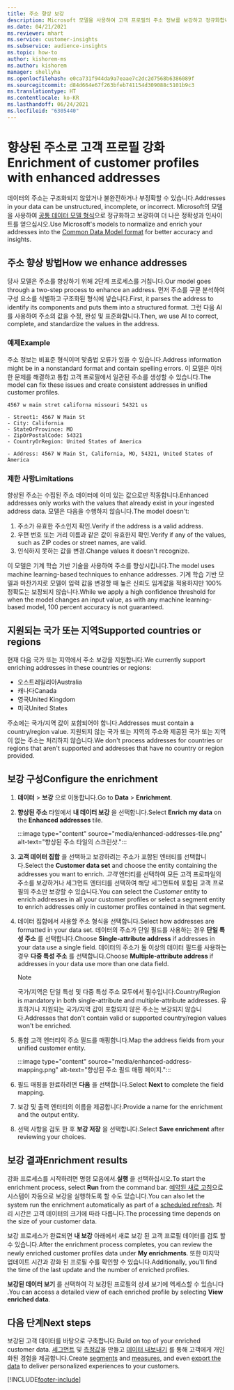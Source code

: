 ```yaml
---
title: 주소 향상 보강
description: Microsoft 모델을 사용하여 고객 프로필의 주소 정보를 보강하고 정규화합니다.
ms.date: 04/21/2021
ms.reviewer: mhart
ms.service: customer-insights
ms.subservice: audience-insights
ms.topic: how-to
author: kishorem-ms
ms.author: kishorem
manager: shellyha
ms.openlocfilehash: e0ca731f944da9a7eaae7c2dc2d7568b6386089f
ms.sourcegitcommit: d84d664e67f263bfeb741154d309088c5101b9c3
ms.translationtype: HT
ms.contentlocale: ko-KR
ms.lasthandoff: 06/24/2021
ms.locfileid: "6305440"
---
```

# <a name="enrichment-of-customer-profiles-with-enhanced-addresses"></a><span data-ttu-id="d9cc3-103">향상된 주소로 고객 프로필 강화</span><span class="sxs-lookup"><span data-stu-id="d9cc3-103">Enrichment of customer profiles with enhanced addresses</span></span>

<span data-ttu-id="d9cc3-104">데이터의 주소는 구조화되지 않았거나 불완전하거나 부정확할 수 있습니다.</span><span class="sxs-lookup"><span data-stu-id="d9cc3-104">Addresses in your data can be unstructured, incomplete, or incorrect.</span></span> <span data-ttu-id="d9cc3-105">Microsoft의 모델을 사용하여 [공통 데이터 모델 형식](/common-data-model/schema/core/applicationcommon/address)으로 정규화하고 보강하여 더 나은 정확성과 인사이트를 얻으십시오.</span><span class="sxs-lookup"><span data-stu-id="d9cc3-105">Use Microsoft's models to normalize and enrich your addresses into the [Common Data Model format](/common-data-model/schema/core/applicationcommon/address) for better accuracy and insights.</span></span>

## <a name="how-we-enhance-addresses"></a><span data-ttu-id="d9cc3-106">주소 향상 방법</span><span class="sxs-lookup"><span data-stu-id="d9cc3-106">How we enhance addresses</span></span>

<span data-ttu-id="d9cc3-107">당사 모델은 주소를 향상하기 위해 2단계 프로세스를 거칩니다.</span><span class="sxs-lookup"><span data-stu-id="d9cc3-107">Our model goes through a two-step process to enhance an address.</span></span> <span data-ttu-id="d9cc3-108">먼저 주소를 구문 분석하여 구성 요소를 식별하고 구조화된 형식에 넣습니다.</span><span class="sxs-lookup"><span data-stu-id="d9cc3-108">First, it parses the address to identify its components and puts them into a structured format.</span></span> <span data-ttu-id="d9cc3-109">그런 다음 AI를 사용하여 주소의 값을 수정, 완성 및 표준화합니다.</span><span class="sxs-lookup"><span data-stu-id="d9cc3-109">Then, we use AI to correct, complete, and standardize the values in the address.</span></span>

### <a name="example"></a><span data-ttu-id="d9cc3-110">예제</span><span class="sxs-lookup"><span data-stu-id="d9cc3-110">Example</span></span>

<span data-ttu-id="d9cc3-111">주소 정보는 비표준 형식이며 맞춤법 오류가 있을 수 있습니다.</span><span class="sxs-lookup"><span data-stu-id="d9cc3-111">Address information might be in a nonstandard format and contain spelling errors.</span></span> <span data-ttu-id="d9cc3-112">이 모델은 이러한 문제를 해결하고 통합 고객 프로필에서 일관된 주소를 생성할 수 있습니다.</span><span class="sxs-lookup"><span data-stu-id="d9cc3-112">The model can fix these issues and create consistent addresses in unified customer profiles.</span></span>

```Input
4567 w main stret californa missouri 54321 us
```

```Output
- Street1: 4567 W Main St
- City: California
- StateOrProvince: MO
- ZipOrPostalCode: 54321
- CountryOrRegion: United States of America

- Address: 4567 W Main St, California, MO, 54321, United States of America
```

### <a name="limitations"></a><span data-ttu-id="d9cc3-113">제한 사항</span><span class="sxs-lookup"><span data-stu-id="d9cc3-113">Limitations</span></span>

<span data-ttu-id="d9cc3-114">향상된 주소는 수집된 주소 데이터에 이미 있는 값으로만 작동합니다.</span><span class="sxs-lookup"><span data-stu-id="d9cc3-114">Enhanced addresses only works with the values that already exist in your ingested address data.</span></span> <span data-ttu-id="d9cc3-115">모델은 다음을 수행하지 않습니다.</span><span class="sxs-lookup"><span data-stu-id="d9cc3-115">The model doesn't:</span></span> 

1. <span data-ttu-id="d9cc3-116">주소가 유효한 주소인지 확인.</span><span class="sxs-lookup"><span data-stu-id="d9cc3-116">Verify if the address is a valid address.</span></span>
2. <span data-ttu-id="d9cc3-117">우편 번호 또는 거리 이름과 같은 값이 유효한지 확인.</span><span class="sxs-lookup"><span data-stu-id="d9cc3-117">Verify if any of the values, such as ZIP codes or street names, are valid.</span></span>
3. <span data-ttu-id="d9cc3-118">인식하지 못하는 값을 변경.</span><span class="sxs-lookup"><span data-stu-id="d9cc3-118">Change values it doesn't recognize.</span></span>

<span data-ttu-id="d9cc3-119">이 모델은 기계 학습 기반 기술을 사용하여 주소를 향상시킵니다.</span><span class="sxs-lookup"><span data-stu-id="d9cc3-119">The model uses machine learning-based techniques to enhance addresses.</span></span> <span data-ttu-id="d9cc3-120">기계 학습 기반 모델과 마찬가지로 모델이 입력 값을 변경할 때 높은 신뢰도 임계값을 적용하지만 100% 정확도는 보장되지 않습니다.</span><span class="sxs-lookup"><span data-stu-id="d9cc3-120">While we apply a high confidence threshold for when the model changes an input value, as with any machine learning-based model, 100 percent accuracy is not guaranteed.</span></span>

## <a name="supported-countries-or-regions"></a><span data-ttu-id="d9cc3-121">지원되는 국가 또는 지역</span><span class="sxs-lookup"><span data-stu-id="d9cc3-121">Supported countries or regions</span></span>

<span data-ttu-id="d9cc3-122">현재 다음 국가 또는 지역에서 주소 보강을 지원합니다.</span><span class="sxs-lookup"><span data-stu-id="d9cc3-122">We currently support enriching addresses in these countries or regions:</span></span> 

- <span data-ttu-id="d9cc3-123">오스트레일리아</span><span class="sxs-lookup"><span data-stu-id="d9cc3-123">Australia</span></span>
- <span data-ttu-id="d9cc3-124">캐나다</span><span class="sxs-lookup"><span data-stu-id="d9cc3-124">Canada</span></span>
- <span data-ttu-id="d9cc3-125">영국</span><span class="sxs-lookup"><span data-stu-id="d9cc3-125">United Kingdom</span></span>
- <span data-ttu-id="d9cc3-126">미국</span><span class="sxs-lookup"><span data-stu-id="d9cc3-126">United States</span></span>

<span data-ttu-id="d9cc3-127">주소에는 국가/지역 값이 포함되어야 합니다.</span><span class="sxs-lookup"><span data-stu-id="d9cc3-127">Addresses must contain a country/region value.</span></span> <span data-ttu-id="d9cc3-128">지원되지 않는 국가 또는 지역의 주소와 제공된 국가 또는 지역이 없는 주소는 처리하지 않습니다.</span><span class="sxs-lookup"><span data-stu-id="d9cc3-128">We don't process addresses for countries or regions that aren't supported and addresses that have no country or region provided.</span></span>

## <a name="configure-the-enrichment"></a><span data-ttu-id="d9cc3-129">보강 구성</span><span class="sxs-lookup"><span data-stu-id="d9cc3-129">Configure the enrichment</span></span>

1. <span data-ttu-id="d9cc3-130">**데이터** > **보강** 으로 이동합니다.</span><span class="sxs-lookup"><span data-stu-id="d9cc3-130">Go to **Data** > **Enrichment**.</span></span>

1. <span data-ttu-id="d9cc3-131">**향상된 주소** 타일에서 **내 데이터 보강** 을 선택합니다.</span><span class="sxs-lookup"><span data-stu-id="d9cc3-131">Select **Enrich my data** on the **Enhanced addresses** tile.</span></span>

   :::image type="content" source="media/enhanced-addresses-tile.png" alt-text="향상된 주소 타일의 스크린샷.":::

1. <span data-ttu-id="d9cc3-133">**고객 데이터 집합** 을 선택하고 보강하려는 주소가 포함된 엔터티를 선택합니다.</span><span class="sxs-lookup"><span data-stu-id="d9cc3-133">Select the **Customer data set** and choose the entity containing the addresses you want to enrich.</span></span> <span data-ttu-id="d9cc3-134">*고객* 엔터티를 선택하여 모든 고객 프로파일의 주소를 보강하거나 세그먼트 엔터티를 선택하여 해당 세그먼트에 포함된 고객 프로필의 주소만 보강할 수 있습니다.</span><span class="sxs-lookup"><span data-stu-id="d9cc3-134">You can select the *Customer* entity to enrich addresses in all your customer profiles or select a segment entity to enrich addresses only in customer profiles contained in that segment.</span></span>

1. <span data-ttu-id="d9cc3-135">데이터 집합에서 사용할 주소 형식을 선택합니다.</span><span class="sxs-lookup"><span data-stu-id="d9cc3-135">Select how addresses are formatted in your data set.</span></span> <span data-ttu-id="d9cc3-136">데이터의 주소가 단일 필드를 사용하는 경우 **단일 특성 주소** 를 선택합니다.</span><span class="sxs-lookup"><span data-stu-id="d9cc3-136">Choose **Single-attribute address** if addresses in your data use a single field.</span></span> <span data-ttu-id="d9cc3-137">데이터의 주소가 둘 이상의 데이터 필드를 사용하는 경우 **다중 특성 주소** 를 선택합니다.</span><span class="sxs-lookup"><span data-stu-id="d9cc3-137">Choose **Multiple-attribute address** if addresses in your data use more than one data field.</span></span>

   > [!NOTE]
   > <span data-ttu-id="d9cc3-138">국가/지역은 단일 특성 및 다중 특성 주소 모두에서 필수입니다.</span><span class="sxs-lookup"><span data-stu-id="d9cc3-138">Country/Region is mandatory in both single-attribute and multiple-attribute addresses.</span></span> <span data-ttu-id="d9cc3-139">유효하거나 지원되는 국가/지역 값이 포함되지 않은 주소는 보강되지 않습니다.</span><span class="sxs-lookup"><span data-stu-id="d9cc3-139">Addresses that don't contain valid or supported country/region values won't be enriched.</span></span>

1.  <span data-ttu-id="d9cc3-140">통합 고객 엔터티의 주소 필드를 매핑합니다.</span><span class="sxs-lookup"><span data-stu-id="d9cc3-140">Map the address fields from your unified customer entity.</span></span>

    :::image type="content" source="media/enhanced-address-mapping.png" alt-text="향상된 주소 필드 매핑 페이지.":::

1. <span data-ttu-id="d9cc3-142">필드 매핑을 완료하려면 **다음** 을 선택합니다.</span><span class="sxs-lookup"><span data-stu-id="d9cc3-142">Select **Next** to complete the field mapping.</span></span>

1. <span data-ttu-id="d9cc3-143">보강 및 출력 엔터티의 이름을 제공합니다.</span><span class="sxs-lookup"><span data-stu-id="d9cc3-143">Provide a name for the enrichment and the output entity.</span></span>

1. <span data-ttu-id="d9cc3-144">선택 사항을 검토 한 후 **보강 저장** 을 선택합니다.</span><span class="sxs-lookup"><span data-stu-id="d9cc3-144">Select **Save enrichment** after reviewing your choices.</span></span>

## <a name="enrichment-results"></a><span data-ttu-id="d9cc3-145">보강 결과</span><span class="sxs-lookup"><span data-stu-id="d9cc3-145">Enrichment results</span></span>

<span data-ttu-id="d9cc3-146">강화 프로세스를 시작하려면 명령 모음에서.**실행** 을 선택하십시오.</span><span class="sxs-lookup"><span data-stu-id="d9cc3-146">To start the enrichment process, select **Run** from the command bar.</span></span> <span data-ttu-id="d9cc3-147">[예약된 새로 고침](system.md#schedule-tab)으로 시스템이 자동으로 보강을 실행하도록 할 수도 있습니다.</span><span class="sxs-lookup"><span data-stu-id="d9cc3-147">You can also let the system run the enrichment automatically as part of a [scheduled refresh](system.md#schedule-tab).</span></span> <span data-ttu-id="d9cc3-148">처리 시간은 고객 데이터의 크기에 따라 다릅니다.</span><span class="sxs-lookup"><span data-stu-id="d9cc3-148">The processing time depends on the size of your customer data.</span></span>

<span data-ttu-id="d9cc3-149">보강 프로세스가 완료되면 **내 보강** 아래에서 새로 보강 된 고객 프로필 데이터를 검토 할 수 있습니다.</span><span class="sxs-lookup"><span data-stu-id="d9cc3-149">After the enrichment process completes, you can review the newly enriched customer profiles data under **My enrichments**.</span></span> <span data-ttu-id="d9cc3-150">또한 마지막 업데이트 시간과 강화 된 프로필 수를 확인할 수 있습니다.</span><span class="sxs-lookup"><span data-stu-id="d9cc3-150">Additionally, you'll find the time of the last update and the number of enriched profiles.</span></span>

<span data-ttu-id="d9cc3-151">**보강된 데이터 보기** 를 선택하여 각 보강된 프로필의 상세 보기에 액세스할 수 있습니다 .</span><span class="sxs-lookup"><span data-stu-id="d9cc3-151">You can access a detailed view of each enriched profile by selecting **View enriched data**.</span></span>

## <a name="next-steps"></a><span data-ttu-id="d9cc3-152">다음 단계</span><span class="sxs-lookup"><span data-stu-id="d9cc3-152">Next steps</span></span>

<span data-ttu-id="d9cc3-153">보강된 고객 데이터를 바탕으로 구축합니다.</span><span class="sxs-lookup"><span data-stu-id="d9cc3-153">Build on top of your enriched customer data.</span></span> <span data-ttu-id="d9cc3-154">[세그먼트](segments.md) 및 [측정값](measures.md)을 만들고 [데이터 내보내기](export-destinations.md) 를 통해 고객에게 개인화된 경험을 제공합니다.</span><span class="sxs-lookup"><span data-stu-id="d9cc3-154">Create [segments](segments.md) and [measures](measures.md), and even [export the data](export-destinations.md) to deliver personalized experiences to your customers.</span></span>

[!INCLUDE[footer-include](../includes/footer-banner.md)]
